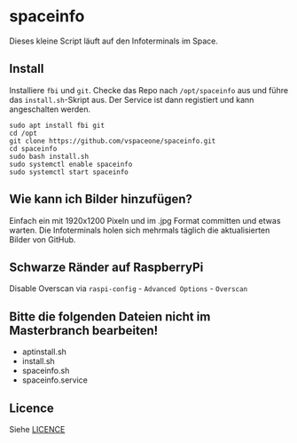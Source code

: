 # spaceinfo

Dieses kleine Script läuft auf den Infoterminals im Space.

## Install
Installiere `fbi` und `git`. Checke das Repo nach `/opt/spaceinfo` aus und führe das `install.sh`-Skript aus. Der Service ist dann registiert und kann angeschalten werden.

```
sudo apt install fbi git
cd /opt
git clone https://github.com/vspaceone/spaceinfo.git
cd spaceinfo
sudo bash install.sh
sudo systemctl enable spaceinfo
sudo systemctl start spaceinfo
```

## Wie kann ich Bilder hinzufügen?
Einfach ein mit 1920x1200 Pixeln und im .jpg Format committen und etwas warten. Die Infoterminals holen sich mehrmals täglich die aktualisierten Bilder von GitHub.

## Schwarze Ränder auf RaspberryPi
Disable Overscan via `raspi-config` - `Advanced Options` - `Overscan`

## Bitte die folgenden Dateien nicht im Masterbranch bearbeiten!

+ aptinstall.sh
+ install.sh
+ spaceinfo.sh
+ spaceinfo.service

## Licence
Siehe [LICENCE](LICENCE.md)

